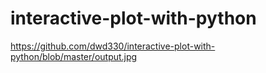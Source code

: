 # interactive-plot-with-python
https://github.com/dwd330/interactive-plot-with-python/blob/master/output.jpg
